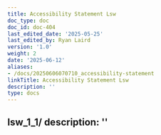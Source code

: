 ```yaml
---
title: Accessibility Statement Lsw
doc_type: doc
doc_id: doc-404
last_edited_date: '2025-05-25'
last_edited_by: Ryan Laird
version: '1.0'
weight: 2
date: '2025-06-12'
aliases:
- /docs/20250606070710_accessibility-statement
linkTitle: Accessibility Statement Lsw
description: ''
type: docs
---
```


lsw_1_1/
description: ''
---

